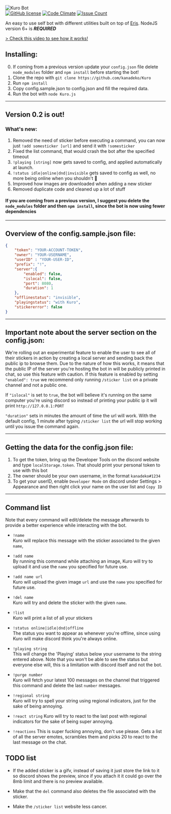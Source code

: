 ![Kuro Bot](http://i.imgur.com/ohS1PwH.png)   
[![GitHub license](https://img.shields.io/badge/license-MIT-blue.svg)](https://raw.githubusercontent.com/kanadeko/Kuro/master/LICENSE)
[![Code Climate](https://codeclimate.com/github/kanadeko/Kuro/badges/gpa.svg)](https://codeclimate.com/github/kanadeko/Kuro)
[![Issue Count](https://codeclimate.com/github/kanadeko/Kuro/badges/issue_count.svg)](https://codeclimate.com/github/kanadeko/Kuro)

An easy to use self bot with different utilities built on top of [Eris](https://github.com/abalabahaha/eris/). NodeJS version 6+ is ***REQUIRED***

[> Check this video to see how it works!](https://my.mixtape.moe/pwcrem.webm)

## Installing:
0. If coming from a previous version update your `config.json` file delete `node_modules` folder and `npm install` before starting the bot!
1. Clone the repo with `git clone https://github.com/kanadeko/Kuro`
2. Run `npm install`
3. Copy config.sample.json to config.json and fill the required data.
4. Run the bot with `node Kuro.js`

---
## Version 0.2 is out!
### What's new:
1. Removed the need of sticker before executing a command, you can now just `!add somesticker [url]` and send it with `!somesticker`
2. Fixed the list command, that would crash the bot after the specified timeout
3. `!playing [string]` now gets saved to config, and applied automatically at launch.
4. `!status idle|online|dnd|invisible` gets saved to config as well, no more being online when you shouldn't :eyes:
5. Improved how images are downloaded when adding a new sticker
6. Removed duplicate code and cleaned up a lot of stuff

#### If you are coming from a previous version, I suggest you delete the `node_modules` folder and then `npm install`, since the bot is now using fewer dependencies
---

## Overview of the config.sample.json file:
```json
{
    "token": "YOUR-ACCOUNT-TOKEN",
    "owner": "YOUR-USERNAME",
    "userID" : "YOUR-USER-ID",
    "prefix": "!",
    "server":{
        "enabled": false,
        "islocal": false,
        "port": 8080,
        "duration": 1
    },
    "offlinestatus": "invisible",
	"playingstatus": "with Kuro",
	"stickererror": false
}
```

---

## Important note about the server section on the config.json:
We're rolling out an experimental feature to enable the user to see all of their stickers in action by creating a local server and sending back the public ip to browse them.
Due to the nature of how this works, it means that the public IP of the server you're hosting the bot in will be publicly printed in chat, so use this feature with caution.
If this feature is enabled by setting `"enabled": true` we recommend only running `/sticker list` on a private channel and not a public one.

If `"islocal"` is set to `true`, the bot will believe it's running on the same computer you're using discord so instead of printing your public ip it will print `http://127.0.0.1:PORT`

`"duration"` sets in minutes the amount of time the url will work. With the default config, 1 minute after typing `/sticker list` the url will stop working until you issue the command again.

---

## Getting the data for the config.json file:
1. To get the token, bring up the Developer Tools on the discord website and type `localStorage.token`. That should print your personal token to use with this bot
2. The owner should be your own username, in the format `kanadeko#1234`
3. To get your userID, enable `Developer Mode` on discord under Settings > Appearance and then right click your name on the user list and `Copy ID`

---

## Command list

Note that every command will edit/delete the message afterwards to provide a better experience while interacting with the bot.

- `!name`  
  Kuro will replace this message with the sticker associated to the given `name`,

- `!add name`  
  By running this command while attaching an image, Kuro will try to upload it and use the `name` you specified for future use.

- `!add name url`  
  Kuro will upload the given image `url` and use the `name` you specified for future use.

- `!del name`  
  Kuro will try and delete the sticker with the given `name`.

- `!list`  
  Kuro will print a list of all your stickers

- `!status online|idle|dnd|offline`  
  The status you want to appear as whenever you're offline, since using Kuro will make discord think you're always online.

- `!playing string`  
  This will change the 'Playing' status below your username to the string entered above. Note that you won't be able to see the status but everyone else will, this is a limitation with discord itself and not the bot.

- `!purge number`  
  Kuro will fetch your latest 100 messages on the channel that triggered this command and delete the last `number` messages.

- `!regional string`  
  Kuro will try to spell your string using regional indicators, just for the sake of being annoying.

- `!react string`
  Kuro will try to react to the last post with regional indicators for the sake of being super annoying.

- `!reactions`
  This is super fucking annoying, don't use please.
  Gets a list of all the server emotes, scrambles them and picks 20 to react to the last message on the chat.

## TODO list

- If the added sticker is a gifv, instead of saving it just store the link to it so discord shows the preview, since if you attach it it could go over the 8mb limit and there is no preview available.  

- Make that the `del` command also deletes the file associated with the sticker.  

- Make the `/sticker list` website less cancer.  
